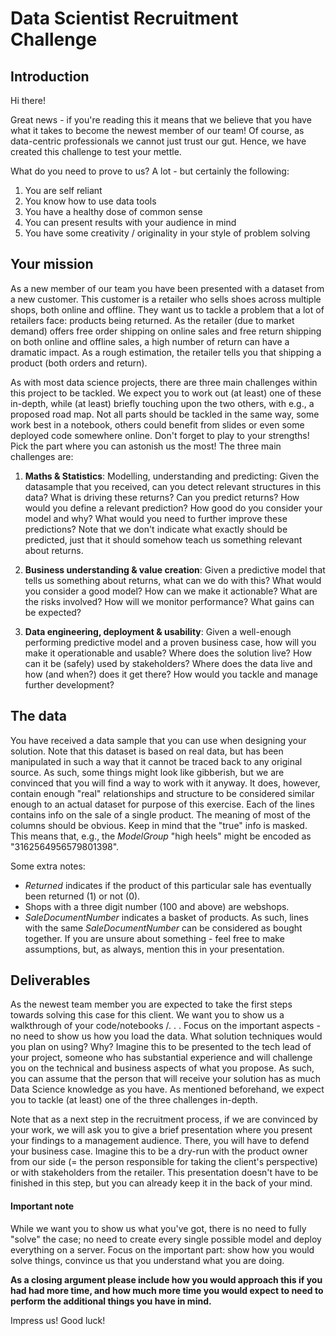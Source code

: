# Data Scientist Recruitment Challenge

## Introduction

Hi there!

Great news - if you're reading this it means that we believe that you have
what it takes to become the newest member of our team! Of course, as
data-centric professionals we cannot just trust our gut. Hence, we have created
this challenge to test your mettle.

What do you need to prove to us? A lot - but certainly the following:

1. You are self reliant
2. You know how to use data tools
3. You have a healthy dose of common sense
4. You can present results with your audience in mind
5. You have some creativity / originality in your style of problem solving

## Your mission
As a new member of our team you have been presented with a dataset from
a new customer. This customer is a retailer who sells shoes across multiple
shops, both online and offline. They want us to tackle a problem that a lot of
retailers face: products being returned. As the retailer (due to market demand)
offers free order shipping on online sales and free return shipping on both online
and offline sales, a high number of return can have a dramatic impact. As a
rough estimation, the retailer tells you that shipping a product (both orders and
return).

As with most data science projects, there are three main challenges within this
project to be tackled. We expect you to work out (at least) one of these in-depth,
while (at least) briefly touching upon the two others, with e.g., a proposed road
map. Not all parts should be tackled in the same way, some work best in a
notebook, others could benefit from slides or even some deployed code somewhere
online. Don't forget to play to your strengths! Pick the part where you can
astonish us the most! The three main challenges are:

1. **Maths & Statistics**: Modelling, understanding and predicting:
Given the datasample that you received, can you detect relevant structures
in this data? What is driving these returns? Can you predict returns?
How would you define a relevant prediction? How good do you consider
your model and why? What would you need to further improve these
predictions? Note that we don't indicate what exactly should be predicted,
just that it should somehow teach us something relevant about returns.

2. **Business understanding & value creation**: Given a predictive model
that tells us something about returns, what can we do with this? What
would you consider a good model? How can we make it actionable? What are the risks involved? How will we monitor performance? What gains can
be expected?

3. **Data engineering, deployment & usability**: Given a well-enough
performing predictive model and a proven business case, how will you
make it operationable and usable? Where does the solution live? How can
it be (safely) used by stakeholders? Where does the data live and how
(and when?) does it get there? How would you tackle and manage further
development?

## The data
You have received a data sample that you can use when designing your solution.
Note that this dataset is based on real data, but has been manipulated in such a
way that it cannot be traced back to any original source. As such, some things
might look like gibberish, but we are convinced that you will find a way to
work with it anyway. It does, however, contain enough "real" relationships and
structure to be considered similar enough to an actual dataset for purpose of
this exercise. Each of the lines contains info on the sale of a single product. The
meaning of most of the columns should be obvious. Keep in mind that the "true"
info is masked. This means that, e.g., the _ModelGroup_ "high heels" might be
encoded as "3162564956579801398".

Some extra notes:

- _Returned_ indicates if the product of this particular sale has eventually
been returned (1) or not (0).
- Shops with a three digit number (100 and above) are webshops.
- _SaleDocumentNumber_ indicates a basket of products. As such, lines with
the same _SaleDocumentNumber_ can be considered as bought together.
If you are unsure about something - feel free to make assumptions, but, as always,
mention this in your presentation.

## Deliverables
As the newest team member you are expected to take the first steps towards
solving this case for this client. We want you to show us a walkthrough of your
code/notebooks /. . . Focus on the important aspects - no need to show us how
you load the data. What solution techniques would you plan on using? Why?
Imagine this to be presented to the tech lead of your project, someone who
has substantial experience and will challenge you on the technical and business
aspects of what you propose. As such, you can assume that the person that
will receive your solution has as much Data Science knowledge as you have.
As mentioned beforehand, we expect you to tackle (at least) one of the three
challenges in-depth.

Note that as a next step in the recruitment process, if we are convinced by your
work, we will ask you to give a brief presentation where you present your findings
to a management audience. There, you will have to defend your business case.
Imagine this to be a dry-run with the product owner from our side (= the person
responsible for taking the client's perspective) or with stakeholders from the
retailer. This presentation doesn't have to be finished in this step, but you can
already keep it in the back of your mind.

#### Important note
While we want you to show us what you've got,
there is no need to fully "solve" the case; no need to create every
single possible model and deploy everything on a server. Focus on
the important part: show how you would solve things, convince us
that you understand what you are doing.

**As a closing argument please include how you would approach
this if you had had more time, and how much more
time you would expect to need to perform the additional
things you have in mind.**

Impress us! Good luck!